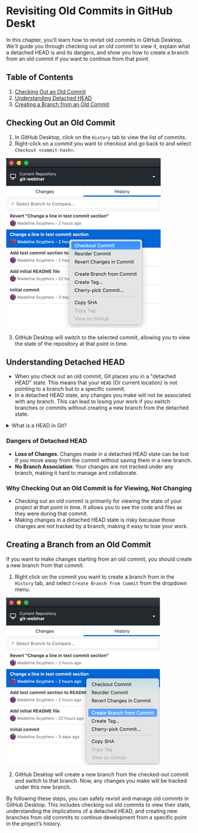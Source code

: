 # Revisiting Old Commits in GitHub Deskt


In this chapter, you'll learn how to revisit old commits in GitHub Desktop. We'll guide you through checking out an old commit to view it, explain what a detached HEAD is and its dangers, and show you how to create a branch from an old commit if you want to continue from that point.

## Table of Contents

1. [Checking Out an Old Commit](#checking-out-an-old-commit)
2. [Understanding Detached HEAD](#understanding-detached-head)
3. [Creating a Branch from an Old Commit](#creating-a-branch-from-an-old-commit)

## Checking Out an Old Commit

1. In GitHub Desktop, click on the `History` tab to view the list of commits.
2. Right-click on a commit you want to checkout and go back to and select `Checkout <commit-hash>`.

![Image: Checkout commit menu](fig/checkout-commit.png)

3. GitHub Desktop will switch to the selected commit, allowing you to view the state of the repository at that point in time.

## Understanding Detached HEAD

- When you check out an old commit, Git places you in a "detached HEAD" state. This means that your `HEAD` (Or current location) is not pointing to a branch but to a specific commit.
- In a detached HEAD state, any changes you make will not be associated with any branch. This can lead to losing your work if you switch branches or commits without creating a new branch from the detached state.




<details>
  <summary>What is a HEAD in Git?</summary>
  
## Definition of HEAD in Git

In Git, **HEAD** is a pointer that references the current commit that your working directory is based on. It essentially represents the snapshot of your project that you are currently working on. 

### Key Points:

- **Current Branch**: When you are on a branch, HEAD points to the latest commit in that branch.
- **Detached HEAD**: When you check out a specific commit (not a branch), HEAD points directly to that commit. This state is known as a "detached HEAD."

### Functionality:

- **Switching Branches**: When you switch branches, HEAD moves to point to the latest commit on the new branch.
- **Committing Changes**: When you make a commit, HEAD updates to point to the new commit.

### Example:

If you are working on the `main` branch, HEAD will point to the most recent commit in the `main` branch. If you switch to another branch called `feature-branch`, HEAD will then point to the latest commit in the `feature-branch`.

In summary, HEAD is an important concept in Git that helps you understand your current working state and navigate between different commits and branches in your repository.
</details>




### Dangers of Detached HEAD

- **Loss of Changes**: Changes made in a detached HEAD state can be lost if you move away from the commit without saving them in a new branch.
- **No Branch Association**: Your changes are not tracked under any branch, making it hard to manage and collaborate.

### Why Checking Out an Old Commit is for Viewing, Not Changing

- Checking out an old commit is primarily for viewing the state of your project at that point in time. It allows you to see the code and files as they were during that commit.
- Making changes in a detached HEAD state is risky because those changes are not tracked by a branch, making it easy to lose your work.

## Creating a Branch from an Old Commit

If you want to make changes starting from an old commit, you should create a new branch from that commit.

1. Right click on the commit you want to create a branch from in the `History` tab, and select `Create Branch from Commit` from the dropdown menu.

![Image: Creating a branch from an old commit](fig/branch-from-old-commit.png)

2. GitHub Desktop will create a new branch from the checked-out commit and switch to that branch. Now, any changes you make will be tracked under this new branch.

By following these steps, you can safely revisit and manage old commits in GitHub Desktop. This includes checking out old commits to view their state, understanding the implications of a detached HEAD, and creating new branches from old commits to continue development from a specific point in the project’s history.
